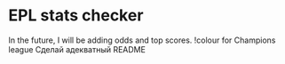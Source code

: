 # EPL stats checker
In the future, I will be adding odds and top scores.
!colour for Champions league
Сделай адекватный README
